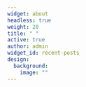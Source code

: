 ```yaml
---
widget: about
headless: true
weight: 20
title: " "
active: true
author: admin
widget_id: recent-posts
design:
  background:
    image: ""
---
```

